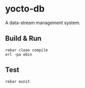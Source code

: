 yocto-db
========

A data-stream management system.

Build & Run
-----------

    rebar clean compile
    erl -pa ebin


Test
----

    rebar eunit
